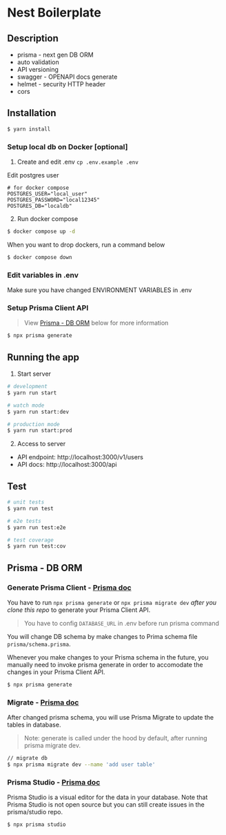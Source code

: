 # Nest Boilerplate

## Description

- prisma - next gen DB ORM
- auto validation
- API versioning
- swagger - OPENAPI docs generate
- helmet - security HTTP header
- cors

## Installation

```bash
$ yarn install
```

### Setup local db on Docker [optional]

1. Create and edit .env `cp .env.example .env`

Edit postgres user

```
# for docker compose
POSTGRES_USER="local_user"
POSTGRES_PASSWORD="local12345"
POSTGRES_DB="localdb"
```

2. Run docker compose

```bash
$ docker compose up -d
```

When you want to drop dockers, run a command below

```bash
$ docker compose down
```

### Edit variables in .env

Make sure you have changed ENVIRONMENT VARIABLES in .env

### Setup Prisma Client API

> View [Prisma - DB ORM](/#prisma-db-orm) below for more information

```bash
$ npx prisma generate
```

## Running the app

1. Start server

```bash
# development
$ yarn run start

# watch mode
$ yarn run start:dev

# production mode
$ yarn run start:prod
```

2. Access to server

- API endpoint: http://localhost:3000/v1/users
- API docs: http://localhost:3000/api

## Test

```bash
# unit tests
$ yarn run test

# e2e tests
$ yarn run test:e2e

# test coverage
$ yarn run test:cov
```

## Prisma - DB ORM <div id="prisma-db-orm" />

### Generate Prisma Client - [Prisma doc](https://www.prisma.io/docs/concepts/components/prisma-client)

You have to run `npx prisma generate` or `npx prisma migrate dev` _after you clone this repo_ to generate your Prisma Client API.

> You have to config `DATABASE_URL` in .env before run prisma command

You will change DB schema by make changes to Prima schema file `prisma/schema.prisma`.

Whenever you make changes to your Prisma schema in the future, you manually need to invoke prisma generate in order to accomodate the changes in your Prisma Client API.

```bash
$ npx prisma generate
```

### Migrate - [Prisma doc](https://www.prisma.io/docs/concepts/components/prisma-migrate)

After changed prisma schema, you will use Prisma Migrate to update the tables in database.

> Note: generate is called under the hood by default, after running prisma migrate dev.

```bash
// migrate db
$ npx prisma migrate dev --name 'add user table'
```

### Prisma Studio - [Prisma doc](https://www.prisma.io/docs/concepts/components/prisma-studio)

Prisma Studio is a visual editor for the data in your database. Note that Prisma Studio is not open source but you can still create issues in the prisma/studio repo.

```bash
$ npx prisma studio
```
